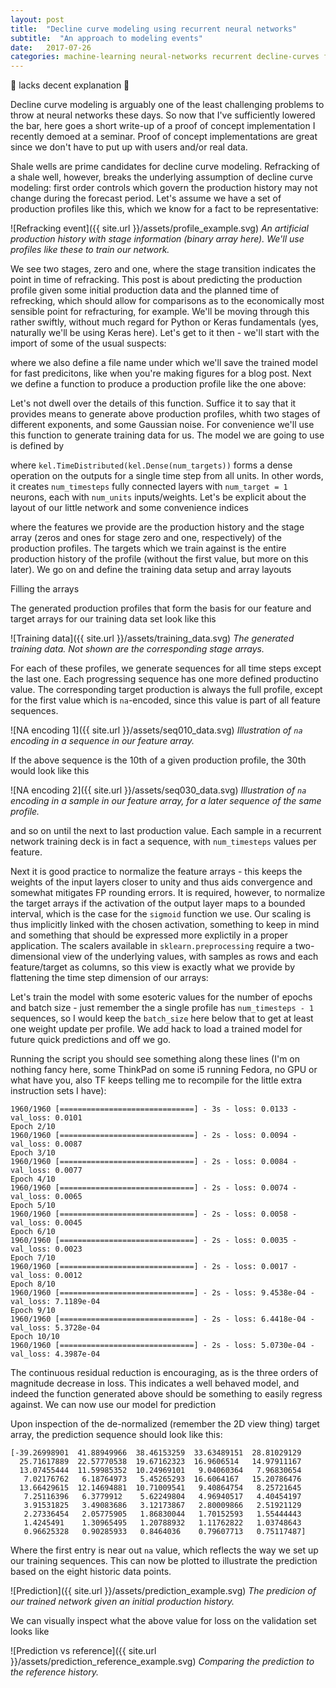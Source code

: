 ```yaml
---
layout: post
title:  "Decline curve modeling using recurrent neural networks"
subtitle:  "An approach to modeling events"
date:   2017-07-26
categories: machine-learning neural-networks recurrent decline-curves fracking
---
```


:construction: lacks decent explanation :construction:

Decline curve modeling is arguably one of the least challenging problems to throw at neural networks these days. So now that I've sufficiently lowered the bar, here goes a short write-up of a proof of concept implementation I recently demoed at a seminar. Proof of concept implementations are great since we don't have to put up with users and/or real data.

Shale wells are prime candidates for decline curve modeling. Refracking of a shale well, however, breaks the underlying assumption of decline curve modeling: first order controls which govern the production history may not change during the forecast period. Let's assume we have a set of production profiles like this, which we know for a fact to be representative:

![Refracking event]({{ site.url }}/assets/profile_example.svg)
*An artificial production history with stage information (binary array here). We'll use profiles like these to train our network.*

We see two stages, zero and one, where the stage transition indicates the point in time of refracking. 
This post is about predicting the production profile given some initial production data and the planned 
time of refrecking, which should allow for comparisons as to the economically most sensible point for refracturing, for example. We'll be moving through this rather swiftly, without much regard for Python or Keras fundamentals (yes, naturally we'll be using Keras here). Let's get to it then - we'll start with the import of some of the usual suspects:

<script src="https://gist.github.com/plang85/5b63fbd837b608ac3e50583ac2de1b63.js"></script>

where we also define a file name under which we'll save the trained model for fast predicitons, like when you're making figures for a blog post. Next we define a function to produce a production profile like the one above:

<script src="https://gist.github.com/plang85/845141802581bbad8117ade85b490883.js"></script>

Let's not dwell over the details of this function. Suffice it to say that it provides means to generate above 
production profiles, whith two stages of different exponents, and some Gaussian noise. For convenience 
we'll use this function to generate training data for us. The model we are going to use is defined by

<script src="https://gist.github.com/plang85/d0dab63233acc7775119283230c175c6.js"></script>

where `kel.TimeDistributed(kel.Dense(num_targets))` forms a dense operation on the outputs for a single time
step from all units. In other words, it creates `num_timesteps` fully connected layers with `num_target = 1` neurons, each with `num_units` inputs/weights. Let's be explicit about the layout of our little network and some convenience indices

<script src="https://gist.github.com/plang85/8ab00751dbc7a66cc3e477326392cd69.js"></script>

where the features we provide are the production history and the stage array (zeros and ones for stage zero and one, respectively) of the production profiles. The targets which we train against is the entire production history of the profile (without the first value, but more on this later). We go on and define the training data setup and array layouts

<script src="https://gist.github.com/plang85/23a8acee4ae83c87b6b831e3942b270e.js"></script>

Filling the arrays

<script src="https://gist.github.com/plang85/2fbeff720b23e6141887fbbc508baf28.js"></script>

The generated production profiles that form the basis for our feature and target arrays for our training data set look like this

![Training data]({{ site.url }}/assets/training_data.svg)
*The generated training data. Not shown are the corresponding stage arrays.*

For each of these profiles, we generate sequences for all time steps except the last one. Each progressing sequence has one more defined productino value. The corresponding target production is always the full profile, except for the first value which is `na`-encoded, since this value is part of all feature sequences.

![NA encoding 1]({{ site.url }}/assets/seq010_data.svg)
*Illustration of `na` encoding in a sequence in our feature array.*

If the above sequence is the 10th of a given production profile, the 30th would look like this

![NA encoding 2]({{ site.url }}/assets/seq030_data.svg)
*Illustration of `na` encoding in a sample in our feature array, for a later sequence of the same profile.*

and so on until the next to last production value. Each sample in a recurrent network training deck is in fact a sequence, with `num_timesteps` values per feature.

Next it is good practice to normalize the feature arrays - this keeps the weights of the input layers closer to unity and thus aids convergence and somewhat mitigates FP rounding errors. It is required, however, to normalize the target arrays if the activation of the output layer maps to a bounded interval, which is the case for the `sigmoid` function we use. Our scaling is thus implicitly linked with the chosen activation, something to keep in mind and something that should be expressed more explictily in a proper application. The scalers available in `sklearn.preprocessing` require a two-dimensional view of the underlying values, with samples as rows and each feature/target as columns, so this view is exactly what we provide by flattening the time step dimension of our arrays:

<script src="https://gist.github.com/plang85/ad9f1bd7ba7dda5ddf6fb2874c85d35b.js"></script>

Let's train the model with some esoteric values for the number of epochs and batch size - just remember the a single profile has `num_timesteps - 1` sequences, so I would keep the `batch_size` here below that to get at least one weight update per profile. We add hack to load a trained model for future quick predictions and off we go.

<script src="https://gist.github.com/plang85/c7d8f7969920d53f7092e07d2bd6f6ac.js"></script>

Running the script you should see something along these lines (I'm on nothing fancy here, some ThinkPad on some i5 running Fedora, no GPU or what have you, also TF keeps telling me to recompile for the little extra instruction sets I have):

```
1960/1960 [==============================] - 3s - loss: 0.0133 - val_loss: 0.0101
Epoch 2/10
1960/1960 [==============================] - 2s - loss: 0.0094 - val_loss: 0.0087
Epoch 3/10
1960/1960 [==============================] - 2s - loss: 0.0084 - val_loss: 0.0077
Epoch 4/10
1960/1960 [==============================] - 2s - loss: 0.0074 - val_loss: 0.0065
Epoch 5/10
1960/1960 [==============================] - 2s - loss: 0.0058 - val_loss: 0.0045
Epoch 6/10
1960/1960 [==============================] - 2s - loss: 0.0035 - val_loss: 0.0023
Epoch 7/10
1960/1960 [==============================] - 2s - loss: 0.0017 - val_loss: 0.0012
Epoch 8/10
1960/1960 [==============================] - 2s - loss: 9.4538e-04 - val_loss: 7.1189e-04
Epoch 9/10
1960/1960 [==============================] - 2s - loss: 6.4418e-04 - val_loss: 5.3728e-04
Epoch 10/10
1960/1960 [==============================] - 2s - loss: 5.0730e-04 - val_loss: 4.3987e-04
```

The continuous residual reduction is encouraging, as is the three orders of magnitude decrease in loss. This indicates a well behaved model, and indeed the function generated above should be something to easily regress against. We can now use our model for prediction

<script src="https://gist.github.com/plang85/8722b3860b261a64816d40188193822b.js"></script>

Upon inspection of the de-normalized (remember the 2D view thing) target array, the prediction sequence should look like this:

```
[-39.26998901  41.88949966  38.46153259  33.63489151  28.81029129
  25.71617889  22.57770538  19.67162323  16.9606514   14.97911167
  13.07455444  11.59985352  10.24969101   9.04060364   7.96830654
   7.02176762   6.18764973   5.45265293  16.6064167   15.20786476
  13.66429615  12.14694881  10.71009541   9.40864754   8.25721645
   7.25116396   6.3779912    5.62249804   4.96940517   4.40454197
   3.91531825   3.49083686   3.12173867   2.80009866   2.51921129
   2.27336454   2.05775905   1.86830044   1.70152593   1.55444443
   1.4245491    1.30965495   1.20788932   1.11762822   1.03748643
   0.96625328   0.90285933   0.8464036    0.79607713   0.75117487]
```

Where the first entry is near out `na` value, which reflects the way we set up our training sequences. This can now be plotted to illustrate the prediction based on the eight historic data points.

![Prediction]({{ site.url }}/assets/prediction_example.svg)
*The predicion of our trained network given an initial production history.*

We can visually inspect what the above value for loss on the validation set looks like

![Prediction vs reference]({{ site.url }}/assets/prediction_reference_example.svg)
*Comparing the prediction to the reference history.*
